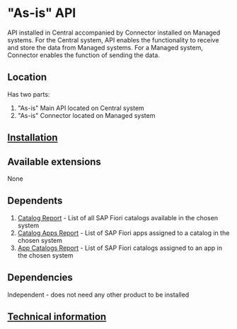 # "As-is" API

API installed in Central accompanied by Connector installed on Managed systems. For the Central system, API enables the functionality to receive and store the data from Managed systems. For a Managed system, Connector enables the function of sending the data.

## Location
Has two parts:

1. "As-is" Main API located on Central system
2. "As-is" Connector located on Managed system

## [Installation](inst.md)

## Available extensions
None

## Dependents

1. [Catalog Report](../../cr/FPS01/main.md) - List of all SAP Fiori catalogs available in the chosen system
2. [Catalog Apps Report](../../ca/FPS01/main.md) - List of SAP Fiori apps assigned to a catalog in the chosen system
3. [App Catalogs Report](../../ac/FPS01/main.md) - List of SAP Fiori catalogs assigned to an app in the chosen system

## Dependencies
Independent - does not need any other product to be installed

## [Technical information](tech.md)